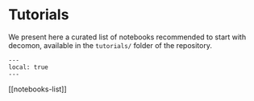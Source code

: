 # Tutorials

We present here a curated list of notebooks recommended to start with decomon,
available in the `tutorials/` folder of the repository.

```{contents}
---
local: true
---
```

[[notebooks-list]]
